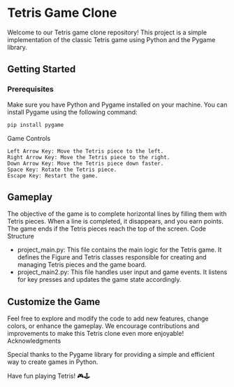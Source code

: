 # Tetris Game Clone

Welcome to our Tetris game clone repository! This project is a simple implementation of the classic Tetris game using Python and the Pygame library.

## Getting Started

### Prerequisites

Make sure you have Python and Pygame installed on your machine. You can install Pygame using the following command:

```bash
pip install pygame
```
Game Controls

    Left Arrow Key: Move the Tetris piece to the left.
    Right Arrow Key: Move the Tetris piece to the right.
    Down Arrow Key: Move the Tetris piece down faster.
    Space Key: Rotate the Tetris piece.
    Escape Key: Restart the game.

## Gameplay

The objective of the game is to complete horizontal lines by filling them with Tetris pieces. When a line is completed, it disappears, and you earn points. The game ends if the Tetris pieces reach the top of the screen.
Code Structure

  - project_main.py: This file contains the main logic for the Tetris game. It defines the Figure and Tetris classes responsible for creating and managing Tetris pieces and the game board.
  - project_main2.py: This file handles user input and game events. It listens for key presses and updates the game state accordingly.

## Customize the Game

Feel free to explore and modify the code to add new features, change colors, or enhance the gameplay. We encourage contributions and improvements to make this Tetris clone even more enjoyable!
Acknowledgments

Special thanks to the Pygame library for providing a simple and efficient way to create games in Python.

Have fun playing Tetris! 🎮🕹️
